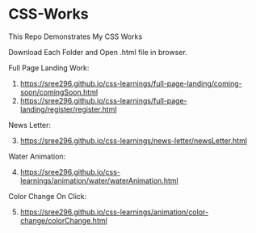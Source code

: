 # CSS-Works
This Repo Demonstrates My CSS Works

Download Each Folder and Open .html file in browser.

Full Page Landing Work:
1. https://sree296.github.io/css-learnings/full-page-landing/coming-soon/comingSoon.html
2. https://sree296.github.io/css-learnings/full-page-landing/register/register.html


News Letter:

3. https://sree296.github.io/css-learnings/news-letter/newsLetter.html

Water Animation:

4. https://sree296.github.io/css-learnings/animation/water/waterAnimation.html

Color Change On Click:

5. https://sree296.github.io/css-learnings/animation/color-change/colorChange.html


  
